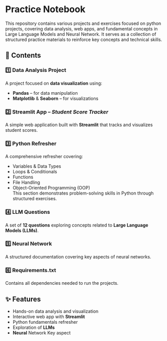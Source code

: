 # Practice Notebook
This repository contains various projects and exercises focused on python projects, covering data analysis, web apps, and fundamental concepts in Large Language Models and Neural Network. It serves as a collection of structured practice materials to reinforce key concepts and technical skills.  

## 📌 Contents  

### 1️⃣ Data Analysis Project  
A project focused on **data visualization** using:  
- **Pandas** – for data manipulation  
- **Matplotlib** & **Seaborn** – for visualizations  

### 2️⃣ Streamlit App – *Student Score Tracker*  
A simple web application built with **Streamlit** that tracks and visualizes student scores.  

### 3️⃣ Python Refresher  
A comprehensive refresher covering:  
- Variables & Data Types  
- Loops & Conditionals  
- Functions  
- File Handling  
- Object-Oriented Programming (OOP)  
This section demonstrates problem-solving skills in Python through structured exercises.  

### 4️⃣ LLM Questions  
A set of **12 questions** exploring concepts related to **Large Language Models (LLMs)**.  

### 5️⃣ Neural Network  
A structured documentation covering key aspects of neural networks.  

### 6️⃣ Requirements.txt  
Contains all dependencies needed to run the projects.  

## ✨ Features  
- Hands-on data analysis and visualization  
- Interactive web app with **Streamlit**  
- Python fundamentals refresher  
- Exploration of **LLMs**  
- **Neural** Network Key aspect  

